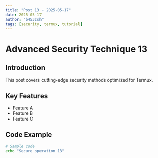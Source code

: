 ```yaml
---
title: "Post 13 - 2025-05-17"
date: 2025-05-17
author: "b453zsh"
tags: [security, termux, tutorial]
---
```


# Advanced Security Technique 13

## Introduction
This post covers cutting-edge security methods optimized for Termux.

## Key Features
- Feature A
- Feature B
- Feature C

## Code Example
```bash
# Sample code
echo "Secure operation 13"
```
